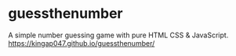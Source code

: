 # guessthenumber
A simple number guessing game with pure HTML CSS &amp; JavaScript.
https://kingap047.github.io/guessthenumber/
